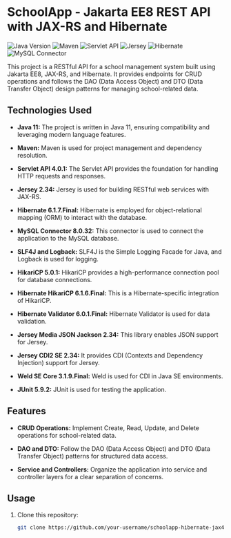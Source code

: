 # SchoolApp - Jakarta EE8 REST API with JAX-RS and Hibernate

![Java Version](https://img.shields.io/badge/Java-11-brightgreen.svg)
![Maven](https://img.shields.io/badge/Maven-3.3.2-blue.svg)
![Servlet API](https://img.shields.io/badge/Servlet%20API-4.0.1-orange.svg)
![Jersey](https://img.shields.io/badge/Jersey-2.34-yellow.svg)
![Hibernate](https://img.shields.io/badge/Hibernate-6.1.7.Final-red.svg)
![MySQL Connector](https://img.shields.io/badge/MySQL%20Connector-8.0.32-blue.svg)

This project is a RESTful API for a school management system built using Jakarta EE8, JAX-RS, and Hibernate. It provides endpoints for CRUD operations and follows the DAO (Data Access Object) and DTO (Data Transfer Object) design patterns for managing school-related data.

## Technologies Used

- **Java 11:** The project is written in Java 11, ensuring compatibility and leveraging modern language features.

- **Maven:** Maven is used for project management and dependency resolution.

- **Servlet API 4.0.1:** The Servlet API provides the foundation for handling HTTP requests and responses.

- **Jersey 2.34:** Jersey is used for building RESTful web services with JAX-RS.

- **Hibernate 6.1.7.Final:** Hibernate is employed for object-relational mapping (ORM) to interact with the database.

- **MySQL Connector 8.0.32:** This connector is used to connect the application to the MySQL database.

- **SLF4J and Logback:** SLF4J is the Simple Logging Facade for Java, and Logback is used for logging.

- **HikariCP 5.0.1:** HikariCP provides a high-performance connection pool for database connections.

- **Hibernate HikariCP 6.1.6.Final:** This is a Hibernate-specific integration of HikariCP.

- **Hibernate Validator 6.0.1.Final:** Hibernate Validator is used for data validation.

- **Jersey Media JSON Jackson 2.34:** This library enables JSON support for Jersey.

- **Jersey CDI2 SE 2.34:** It provides CDI (Contexts and Dependency Injection) support for Jersey.

- **Weld SE Core 3.1.9.Final:** Weld is used for CDI in Java SE environments.

- **JUnit 5.9.2:** JUnit is used for testing the application.

## Features

- **CRUD Operations:** Implement Create, Read, Update, and Delete operations for school-related data.

- **DAO and DTO:** Follow the DAO (Data Access Object) and DTO (Data Transfer Object) patterns for structured data access.

- **Service and Controllers:** Organize the application into service and controller layers for a clear separation of concerns.

## Usage

1. Clone this repository:

   ```bash
   git clone https://github.com/your-username/schoolapp-hibernate-jax4.git

